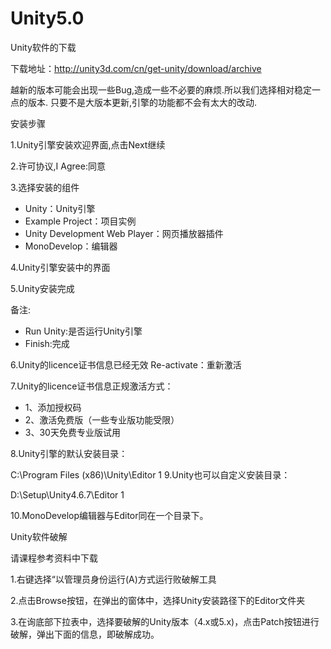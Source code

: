# Unity5.0

Unity软件的下载

下载地址：http://unity3d.com/cn/get-unity/download/archive

越新的版本可能会出现一些Bug,造成一些不必要的麻烦.所以我们选择相对稳定一点的版本.
只要不是大版本更新,引擎的功能都不会有太大的改动.


安装步骤

1.Unity引擎安装欢迎界面,点击Next继续



2.许可协议,I Agree:同意



3.选择安装的组件
* Unity：Unity引擎
* Example Project：项目实例
* Unity Development Web Player：网页播放器插件
* MonoDevelop：编辑器



4.Unity引擎安装中的界面



5.Unity安装完成



备注:
* Run Unity:是否运行Unity引擎
* Finish:完成

6.Unity的licence证书信息已经无效
Re-activate：重新激活



7.Unity的licence证书信息正规激活方式：
* 1、添加授权码
* 2、激活免费版（一些专业版功能受限）
* 3、30天免费专业版试用

8.Unity引擎的默认安装目录：

C:\Program Files (x86)\Unity\Editor
1
9.Unity也可以自定义安装目录：

D:\Setup\Unity4.6.7\Editor
1


10.MonoDevelop编辑器与Editor同在一个目录下。



Unity软件破解

请课程参考资料中下载

1.右键选择“以管理员身份运行(A)方式运行败破解工具



2.点击Browse按钮，在弹出的窗体中，选择Unity安装路径下的Editor文件夹



3.在询底部下拉表中，选择要破解的Unity版本（4.x或5.x)，点击Patch按钮进行破解，弹出下面的信息，即破解成功。

